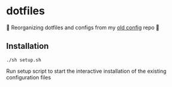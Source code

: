 # dotfiles

:construction: Reorganizing dotfiles and configs from my [old config](https://github.com/jwu910/configs) repo :construction:

## Installation
```
./sh setup.sh
```
Run setup script to start the interactive installation of the existing configuration files